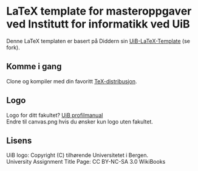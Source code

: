 # LaTeX template for masteroppgaver ved Institutt for informatikk ved UiB
Denne LaTeX templaten er basert på Diddern sin [UiB-LaTeX-Template](https://github.com/Diddern/UiB-LaTeX-Template) (se fork).

## Komme i gang
Clone og kompiler med din favoritt [TeX-distribusjon](https://www.latex-project.org/get/).

## Logo
Logo for ditt fakultet?
[UiB profilmanual](http://kapd.h.uib.no/profilmanual/99LastNed/99a_lastned.html)  
Endre til canvas.png hvis du ønsker kun logo uten fakultet.

## Lisens  
UiB logo: Copyright (C) tilhørende Universitetet i Bergen.  
University Assignment Title Page: CC BY-NC-SA 3.0 WikiBooks
